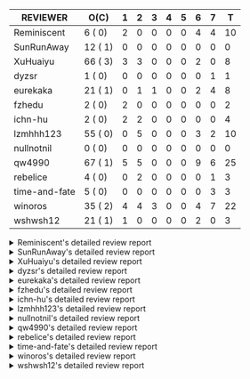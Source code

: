 |   REVIEWER    |  O(C)   | 1 | 2 | 3 | 4 | 5 | 6 | 7 | T  |
|---------------|---------|---|---|---|---|---|---|---|----|
| Reminiscent   |  6 ( 0) | 2 | 0 | 0 | 0 | 0 | 4 | 4 | 10 |
| SunRunAway    | 12 ( 1) | 0 | 0 | 0 | 0 | 0 | 0 | 0 |  0 |
| XuHuaiyu      | 66 ( 3) | 3 | 3 | 0 | 0 | 0 | 2 | 0 |  8 |
| dyzsr         |  1 ( 0) | 0 | 0 | 0 | 0 | 0 | 0 | 1 |  1 |
| eurekaka      | 21 ( 1) | 0 | 1 | 1 | 0 | 0 | 2 | 4 |  8 |
| fzhedu        |  2 ( 0) | 2 | 0 | 0 | 0 | 0 | 0 | 0 |  2 |
| ichn-hu       |  2 ( 0) | 2 | 2 | 0 | 0 | 0 | 0 | 0 |  4 |
| lzmhhh123     | 55 ( 0) | 0 | 5 | 0 | 0 | 0 | 3 | 2 | 10 |
| nullnotnil    |  0 ( 0) | 0 | 0 | 0 | 0 | 0 | 0 | 0 |  0 |
| qw4990        | 67 ( 1) | 5 | 5 | 0 | 0 | 0 | 9 | 6 | 25 |
| rebelice      |  4 ( 0) | 0 | 2 | 0 | 0 | 0 | 0 | 1 |  3 |
| time-and-fate |  5 ( 0) | 0 | 0 | 0 | 0 | 0 | 0 | 3 |  3 |
| winoros       | 35 ( 2) | 4 | 4 | 3 | 0 | 0 | 4 | 7 | 22 |
| wshwsh12      | 21 ( 1) | 1 | 0 | 0 | 0 | 0 | 2 | 0 |  3 |


<details> 
  <summary>Reminiscent's detailed review report</summary> 

## To Be Reviewed

|    REPO    |                                                                    PR                                                                     | C | LASTED  |
|------------|-------------------------------------------------------------------------------------------------------------------------------------------|---|---------|
| tidb/21896 | [planner: fix union doesn't handle collate correctly (#21854)](https://github.com/pingcap/tidb/pull/21896)                                |   | 100d19h |
| tidb/23441 | [executor: Refactor probe channel & fix bug in chunks of join](https://github.com/pingcap/tidb/pull/23441)                                |   | 12d14h  |
| tidb/23474 | [planner: fix inappropriate null flag of null constants (#23457)](https://github.com/pingcap/tidb/pull/23474)                             |   | 8d18h   |
| tidb/23493 | [expression: Implementation of Vitess hashing algorithm.](https://github.com/pingcap/tidb/pull/23493)                                     |   | 8d6h    |
| tidb/23575 | [executor: fix update panic on join having statement (#23554)](https://github.com/pingcap/tidb/pull/23575)                                |   | 5d21h   |
| tidb/23685 | [planner: fix the issue that planner hints don't work in some batch/point-get plans (#23666)](https://github.com/pingcap/tidb/pull/23685) |   | 1d16h   |


## Reviewed in Last 7 Days

|    REPO    |                                                                PR                                                                 | C | D |   R   |
|------------|-----------------------------------------------------------------------------------------------------------------------------------|---|---|-------|
| tidb/23754 | [config: remove index-usage-sync-lease from config.toml.example (#23740)](https://github.com/pingcap/tidb/pull/23754)             |   | 1 | 0h    |
| tidb/23740 | [config: remove index-usage-sync-lease from config.toml.example](https://github.com/pingcap/tidb/pull/23740)                      |   | 1 | 0h    |
| tidb/23572 | [planner, executor: IndexMerge supports reading extraHandleCol in partialTableReader](https://github.com/pingcap/tidb/pull/23572) |   | 6 | 2h    |
| tidb/23576 | [executor: fix update panic on join having statement (#23554)](https://github.com/pingcap/tidb/pull/23576)                        |   | 6 | 0h    |
| tidb/23554 | [executor: fix update panic on join having statement](https://github.com/pingcap/tidb/pull/23554)                                 |   | 6 | 16h   |
| tidb/23001 | [statistics: fix err check](https://github.com/pingcap/tidb/pull/23001)                                                           |   | 6 | 26d0h |
| tidb/23536 | [planner: remove some risky cache operations in the plan builder (#23354)](https://github.com/pingcap/tidb/pull/23536)            |   | 7 | 0h    |
| tidb/23524 | [partition: fix hash partition with not between condition get wrong result (#22914)](https://github.com/pingcap/tidb/pull/23524)  |   | 7 | 2h    |
| tidb/23525 | [partition: fix hash partition with not between condition get wrong result (#22914)](https://github.com/pingcap/tidb/pull/23525)  |   | 7 | 2h    |
| tidb/23520 | [statistics: optimize the global histogram merging algorithm](https://github.com/pingcap/tidb/pull/23520)                         |   | 7 | 3h    |


</details> 


<details> 
  <summary>SunRunAway's detailed review report</summary> 

## To Be Reviewed

|    REPO    |                                                                  PR                                                                   | C | LASTED  |
|------------|---------------------------------------------------------------------------------------------------------------------------------------|---|---------|
| tidb/19178 | [executor: Refactor probe channel](https://github.com/pingcap/tidb/pull/19178)                                                        |   | 230d16h |
| tidb/19807 | [executor: parallel evaluation for hash aggregate distinct](https://github.com/pingcap/tidb/pull/19807)                               |   | 208d11h |
| tidb/19900 | [executor: enable inline projection for sort&topN](https://github.com/pingcap/tidb/pull/19900)                                        | Y | 203d18h |
| tidb/20140 | [expressions: Support `bin-to-uuid` and `uuid-to-bin`](https://github.com/pingcap/tidb/pull/20140)                                    |   | 190d22h |
| tidb/20765 | [planner: support stable result mode](https://github.com/pingcap/tidb/pull/20765)                                                     |   | 149d17h |
| tidb/21207 | [planner: fix the inappropriate out-of-range range estimation rule](https://github.com/pingcap/tidb/pull/21207)                       |   | 128d19h |
| tidb/21834 | [planner: enhanced index range calculation plan](https://github.com/pingcap/tidb/pull/21834)                                          |   | 105d18h |
| tidb/21876 | [planner: bypass the DNF restriction if index merge hint is specified (#20799)](https://github.com/pingcap/tidb/pull/21876)           |   | 103d19h |
| tidb/21878 | [planner: do not push down lock to pointGet/bacthPointGet when selection exists](https://github.com/pingcap/tidb/pull/21878)          |   | 103d18h |
| tidb/21956 | [planner/preprocessor: disallow into-outfile clause in some place](https://github.com/pingcap/tidb/pull/21956)                        |   | 98d23h  |
| tidb/22217 | [*: rewrite origin SQL with default DB for SQL bindings (#21275)](https://github.com/pingcap/tidb/pull/22217)                         |   | 84d17h  |
| tidb/22379 | [[experiment] executor: allow aggregation to spill disk when running out of memory quota](https://github.com/pingcap/tidb/pull/22379) |   | 77d19h  |


## Reviewed in Last 7 Days

| REPO | PR | C | D | R |
|------|----|---|---|---|


</details> 


<details> 
  <summary>XuHuaiyu's detailed review report</summary> 

## To Be Reviewed

|     REPO     |                                                                              PR                                                                               | C | LASTED  |
|--------------|---------------------------------------------------------------------------------------------------------------------------------------------------------------|---|---------|
| docs-cn/5619 | [Update data-type-date-and-time.md](https://github.com/pingcap/docs-cn/pull/5619)                                                                             |   | 33d16h  |
| tidb/19900   | [executor: enable inline projection for sort&topN](https://github.com/pingcap/tidb/pull/19900)                                                                | Y | 203d18h |
| docs-cn/5671 | [tidb: Add time format description](https://github.com/pingcap/docs-cn/pull/5671)                                                                             |   | 27d11h  |
| tidb/19957   | [executor: add builtin aggregate function `json_arrayagg`](https://github.com/pingcap/tidb/pull/19957)                                                        | Y | 201d14h |
| tidb/20140   | [expressions: Support `bin-to-uuid` and `uuid-to-bin`](https://github.com/pingcap/tidb/pull/20140)                                                            |   | 190d22h |
| tidb/20311   | [expression: fix overflow error when convert bit to int64 (#20266)](https://github.com/pingcap/tidb/pull/20311)                                               |   | 182d21h |
| tidb/20790   | [collation: add pinyin collation for chinese charset support](https://github.com/pingcap/tidb/pull/20790)                                                     |   | 148d20h |
| tidb/21064   | [planner, executor: fix cast not check error](https://github.com/pingcap/tidb/pull/21064)                                                                     |   | 136d8h  |
| tidb/21149   | [executor:Add runtime stat for IndexMergeReaderExecutor (#20653)](https://github.com/pingcap/tidb/pull/21149)                                                 |   | 132d14h |
| tidb/21228   | [executor: return the result immediately when combining LIMIT row_count with DISTINCT](https://github.com/pingcap/tidb/pull/21228)                            |   | 128d13h |
| tidb/21304   | [executor: Add the HashAggExec runtime information (#20577)](https://github.com/pingcap/tidb/pull/21304)                                                      |   | 126d12h |
| tidb/21334   | [*: make rollback work on user-defined variables](https://github.com/pingcap/tidb/pull/21334)                                                                 |   | 125d14h |
| tidb/21401   | [expression: incompatibility with MySQL for ADDTIME()](https://github.com/pingcap/tidb/pull/21401)                                                            |   | 121d11h |
| tidb/21476   | [planner: check for decimal format in cast expr (#20836)](https://github.com/pingcap/tidb/pull/21476)                                                         |   | 118d15h |
| tidb/21536   | [executor: add slow-log file meta cache to avoid repeat read file meta information](https://github.com/pingcap/tidb/pull/21536)                               |   | 114d15h |
| tidb/21564   | [ddl: fix Incorrect behavior of NO_ZERO_DATE when altering table](https://github.com/pingcap/tidb/pull/21564)                                                 |   | 113d15h |
| tidb/21896   | [planner: fix union doesn't handle collate correctly (#21854)](https://github.com/pingcap/tidb/pull/21896)                                                    |   | 100d19h |
| tidb/22131   | [privilege: remove leading and trailing space when create user and role](https://github.com/pingcap/tidb/pull/22131)                                          |   | 90d19h  |
| tidb/22163   | [expression: separated arithmeticMinusIntSig](https://github.com/pingcap/tidb/pull/22163)                                                                     |   | 86d13h  |
| tidb/22186   | [executor: fix select into outfile with year type column has no data (#22175)](https://github.com/pingcap/tidb/pull/22186)                                    |   | 85d16h  |
| tidb/22307   | [ddl: fix update can see columns not public](https://github.com/pingcap/tidb/pull/22307)                                                                      |   | 82d16h  |
| tidb/22616   | [expression: from_unixtime accept 64-bit integers](https://github.com/pingcap/tidb/pull/22616)                                                                |   | 61d23h  |
| tidb/22617   | [metrics: fix wrong bucket name of coprocessor cache (#22454)](https://github.com/pingcap/tidb/pull/22617)                                                    |   | 61d23h  |
| tidb/22624   | [ planner: not pruning column used by union scan condition (#21640)](https://github.com/pingcap/tidb/pull/22624)                                              |   | 61d17h  |
| tidb/22631   | [executor: refine window processor](https://github.com/pingcap/tidb/pull/22631)                                                                               |   | 59d23h  |
| tidb/22696   | [expression: enable arithmetic Mod push down](https://github.com/pingcap/tidb/pull/22696)                                                                     |   | 56d17h  |
| tidb/22711   | [executor: Fix inline schema name](https://github.com/pingcap/tidb/pull/22711)                                                                                |   | 56d11h  |
| tidb/22722   | [planner, errno: make error code of ErrMixOfGroupFuncAndFields consistent with MySQL](https://github.com/pingcap/tidb/pull/22722)                             |   | 55d20h  |
| tidb/22814   | [expression: fix enum and set type expression in where clause (#22785)](https://github.com/pingcap/tidb/pull/22814)                                           |   | 40d19h  |
| tidb/22908   | [txn: Add txn state's view](https://github.com/pingcap/tidb/pull/22908)                                                                                       |   | 35d20h  |
| tidb/22926   | [expression: add overflow check in multiplyInt](https://github.com/pingcap/tidb/pull/22926)                                                                   |   | 35d13h  |
| tidb/23012   | [executor: fix affected rows of ddls and complete uint tests](https://github.com/pingcap/tidb/pull/23012)                                                     |   | 31d16h  |
| tidb/23152   | [expression: fix wrong error info (#22760)](https://github.com/pingcap/tidb/pull/23152)                                                                       |   | 24d14h  |
| tidb/23196   | [types: fix the bug about the wrong query result for decimal type  (#22507)](https://github.com/pingcap/tidb/pull/23196)                                      |   | 22d18h  |
| tidb/23220   | [Release 4.0](https://github.com/pingcap/tidb/pull/23220)                                                                                                     |   | 22d11h  |
| tidb/23227   | [executor: hash join out of index panic when enum column value is zero (#23162)](https://github.com/pingcap/tidb/pull/23227)                                  |   | 21d22h  |
| tidb/23233   | [planner: fix incorrect duration between compare (#22830)](https://github.com/pingcap/tidb/pull/23233)                                                        |   | 21d18h  |
| tidb/23257   | [executor: group_concat aggr panic when session.group_concat_max_len is small (#23131)](https://github.com/pingcap/tidb/pull/23257)                           |   | 20d18h  |
| tidb/23295   | [util, types: don't let SPM be affected by charset (#23161)](https://github.com/pingcap/tidb/pull/23295)                                                      |   | 19d11h  |
| tidb/23335   | [expression: fix unexpected constant fold when year compare string (#23281)](https://github.com/pingcap/tidb/pull/23335)                                      |   | 15d19h  |
| tidb/23336   | [expression: fix unexpected constant fold when year compare string (#23281)](https://github.com/pingcap/tidb/pull/23336)                                      |   | 15d19h  |
| tidb/23347   | [planner: show cast type in EXPLAIN in coptask (#23123)](https://github.com/pingcap/tidb/pull/23347)                                                          |   | 15d18h  |
| tidb/23348   | [planner: show cast type in EXPLAIN in coptask (#23123)](https://github.com/pingcap/tidb/pull/23348)                                                          |   | 15d18h  |
| tidb/23350   | [util/stringutil, util/ranger, planner: use hierarchical separators to simplify the parsing for info of EXPLAIN ](https://github.com/pingcap/tidb/pull/23350) |   | 15d17h  |
| tidb/23368   | [executor, expression: fix the incorrect result of AVG function (#23285)](https://github.com/pingcap/tidb/pull/23368)                                         |   | 14d20h  |
| tidb/23369   | [executor, expression: fix the incorrect result of AVG function (#23285)](https://github.com/pingcap/tidb/pull/23369)                                         |   | 14d20h  |
| tidb/23397   | [expression: fix refine compare constant (#23339)](https://github.com/pingcap/tidb/pull/23397)                                                                |   | 13d17h  |
| tidb/23398   | [expression: fix refine compare constant (#23339)](https://github.com/pingcap/tidb/pull/23398)                                                                |   | 13d17h  |
| tidb/23405   | [domain: remove the exit chan, use context](https://github.com/pingcap/tidb/pull/23405)                                                                       |   | 13d17h  |
| tidb/23433   | [WIP: speed up for slow query logs retrieving ](https://github.com/pingcap/tidb/pull/23433)                                                                   |   | 12d17h  |
| tidb/23441   | [executor: Refactor probe channel & fix bug in chunks of join](https://github.com/pingcap/tidb/pull/23441)                                                    |   | 12d14h  |
| tidb/23474   | [planner: fix inappropriate null flag of null constants (#23457)](https://github.com/pingcap/tidb/pull/23474)                                                 |   | 8d18h   |
| tidb/23487   | [planner: optimize count(distinct a) to count(a) if there is an unique key on a](https://github.com/pingcap/tidb/pull/23487)                                  | Y | 8d14h   |
| tidb/23493   | [expression: Implementation of Vitess hashing algorithm.](https://github.com/pingcap/tidb/pull/23493)                                                         |   | 8d6h    |
| tidb/23497   | [expression: Let TiDB use Hyperscan to support multi-pattern-match](https://github.com/pingcap/tidb/pull/23497)                                               |   | 7d22h   |
| tidb/23517   | [*: Add the metric about the SQL with TiFlash Success  (#23426)](https://github.com/pingcap/tidb/pull/23517)                                                  |   | 7d12h   |
| tidb/23562   | [execution: reuse iterator in hash join](https://github.com/pingcap/tidb/pull/23562)                                                                          |   | 6d13h   |
| tidb/23640   | [*: fix the bug about YEAR(0.9) returns NULL instead of 0 in NO_ZERO_DATE mode](https://github.com/pingcap/tidb/pull/23640)                                   |   | 2d13h   |
| tidb/23661   | [expression: Maintain separate scalar function pushdown lists for each engine instead of unified. (#23284)](https://github.com/pingcap/tidb/pull/23661)       |   | 1d20h   |
| tidb/23682   | [executor: fix a panic when batch point get is used for partition table (#23652)](https://github.com/pingcap/tidb/pull/23682)                                 |   | 1d16h   |
| tidb/23683   | [executor: fix a panic when batch point get is used for partition table (#23652)](https://github.com/pingcap/tidb/pull/23683)                                 |   | 1d16h   |
| tidb/23691   | [executor: fix index join on prefix column index (#23678)](https://github.com/pingcap/tidb/pull/23691)                                                        |   | 1d15h   |
| tidb/23705   | [executor: refineArgs() bug fix when compare int with very small decimal (#23694)](https://github.com/pingcap/tidb/pull/23705)                                |   | 1d13h   |
| tidb/23756   | [planner: fix set not null flag for outer join (#23727)](https://github.com/pingcap/tidb/pull/23756)                                                          |   | 14h     |
| tidb/23757   | [planner: fix set not null flag for outer join (#23727)](https://github.com/pingcap/tidb/pull/23757)                                                          |   | 14h     |
| tidb/23783   | [*: fix a bug that wrong index data on prefixed clustered index  (#23742)](https://github.com/pingcap/tidb/pull/23783)                                        |   | 0h      |


## Reviewed in Last 7 Days

|     REPO     |                                                          PR                                                           | C | D |  R   |
|--------------|-----------------------------------------------------------------------------------------------------------------------|---|---|------|
| tidb/23770   | [executor, planner: fix collation for hash join building](https://github.com/pingcap/tidb/pull/23770)                 |   | 1 | 0h   |
| docs-cn/5892 | [add apply-cache](https://github.com/pingcap/docs-cn/pull/5892)                                                       |   | 1 | 15h  |
| tidb/23493   | [expression: Implementation of Vitess hashing algorithm.](https://github.com/pingcap/tidb/pull/23493)                 |   | 1 | 7d7h |
| tidb/23692   | [executor: fix index join on prefix column index (#23678)](https://github.com/pingcap/tidb/pull/23692)                |   | 2 | 0h   |
| tidb/23694   | [executor: refineArgs() bug fix when compare int with very small decimal](https://github.com/pingcap/tidb/pull/23694) |   | 2 | 0h   |
| parser/1202  | [mysql: modify TypeNewDecimal length in defaultLengthAndDecimalForCast](https://github.com/pingcap/parser/pull/1202)  |   | 2 | 14h  |
| tidb/23576   | [executor: fix update panic on join having statement (#23554)](https://github.com/pingcap/tidb/pull/23576)            |   | 6 | 0h   |
| tidb/23545   | [go.mod: update parser to fix panic on connection verification #23532](https://github.com/pingcap/tidb/pull/23545)    |   | 6 | 18h  |


</details> 


<details> 
  <summary>dyzsr's detailed review report</summary> 

## To Be Reviewed

|    REPO    |                                                             PR                                                             | C | LASTED |
|------------|----------------------------------------------------------------------------------------------------------------------------|---|--------|
| tidb/23559 | [ranger: fix the range construction behavior when the column's type is `YEAR`](https://github.com/pingcap/tidb/pull/23559) |   | 6d14h  |


## Reviewed in Last 7 Days

|    REPO    |                                                     PR                                                     | C | D |   R   |
|------------|------------------------------------------------------------------------------------------------------------|---|---|-------|
| tidb/23491 | [executor,planner: fix update join update unmatched outer row](https://github.com/pingcap/tidb/pull/23491) |   | 7 | 1d20h |


</details> 


<details> 
  <summary>eurekaka's detailed review report</summary> 

## To Be Reviewed

|    REPO    |                                                                    PR                                                                     | C | LASTED  |
|------------|-------------------------------------------------------------------------------------------------------------------------------------------|---|---------|
| tidb/20877 | [statistics: collect index usage information](https://github.com/pingcap/tidb/pull/20877)                                                 |   | 146d17h |
| docs/5150  | [SPM: update DML SQL Bind and baseline capture description (#5088)](https://github.com/pingcap/docs/pull/5150)                            |   | 2d15h   |
| tidb/21444 | [planner: ignore anonymous index while tiflash replica is available](https://github.com/pingcap/tidb/pull/21444)                          |   | 119d12h |
| tidb/22416 | [core: fix subQuery at projection in only_full_group](https://github.com/pingcap/tidb/pull/22416)                                         | Y | 74d11h  |
| tidb/22559 | [planner: split test data from test cases in cbo_test.go](https://github.com/pingcap/tidb/pull/22559)                                     |   | 63d19h  |
| tidb/22853 | [planner: fix LogicalPlans that contain Window Function are ambiguous ](https://github.com/pingcap/tidb/pull/22853)                       |   | 39d12h  |
| tidb/23137 | [planner: fix index merge row count estimation logic](https://github.com/pingcap/tidb/pull/23137)                                         |   | 26d17h  |
| tidb/23208 | [statistics, util/ranger: improve selectivity calculation for DNF filters (#18741)](https://github.com/pingcap/tidb/pull/23208)           |   | 22d16h  |
| tidb/23283 | [util: optimize the performance of restore with db (#22910)](https://github.com/pingcap/tidb/pull/23283)                                  |   | 19d17h  |
| tidb/23295 | [util, types: don't let SPM be affected by charset (#23161)](https://github.com/pingcap/tidb/pull/23295)                                  |   | 19d11h  |
| tidb/23316 | [planner: Fix rebuild range for prepared plan](https://github.com/pingcap/tidb/pull/23316)                                                |   | 16d17h  |
| tidb/23365 | [planner: fix a bug that point get plan returns wrong column name](https://github.com/pingcap/tidb/pull/23365)                            |   | 14d22h  |
| tidb/23373 | [executor: fix get var expr when session var is hex literal (#23241)](https://github.com/pingcap/tidb/pull/23373)                         |   | 14d19h  |
| tidb/23543 | [statistics: fix auto analyze log information incomplete (#23522)](https://github.com/pingcap/tidb/pull/23543)                            |   | 6d18h   |
| tidb/23575 | [executor: fix update panic on join having statement (#23554)](https://github.com/pingcap/tidb/pull/23575)                                |   | 5d21h   |
| tidb/23685 | [planner: fix the issue that planner hints don't work in some batch/point-get plans (#23666)](https://github.com/pingcap/tidb/pull/23685) |   | 1d16h   |
| tidb/23689 | [planner: fix the panic when we calculate the partition range (#23651)](https://github.com/pingcap/tidb/pull/23689)                       |   | 1d16h   |
| tidb/23705 | [executor: refineArgs() bug fix when compare int with very small decimal (#23694)](https://github.com/pingcap/tidb/pull/23705)            |   | 1d13h   |
| tidb/23749 | [planner/core: fix a bug during add cast for decimal join key  (#23723)](https://github.com/pingcap/tidb/pull/23749)                      |   | 16h     |
| tidb/23756 | [planner: fix set not null flag for outer join (#23727)](https://github.com/pingcap/tidb/pull/23756)                                      |   | 14h     |
| tidb/23757 | [planner: fix set not null flag for outer join (#23727)](https://github.com/pingcap/tidb/pull/23757)                                      |   | 14h     |


## Reviewed in Last 7 Days

|     REPO     |                                                                PR                                                                 | C | D |   R   |
|--------------|-----------------------------------------------------------------------------------------------------------------------------------|---|---|-------|
| docs-cn/5835 | [Update 5.0 GA release notes and experimental features](https://github.com/pingcap/docs-cn/pull/5835)                             |   | 2 | 5d3h  |
| tidb/23628   | [planner, util/ranger:  apply PushDownNot to condition before pruning partition](https://github.com/pingcap/tidb/pull/23628)      |   | 3 | 2h    |
| tidb/23417   | [plan: reset not null flag](https://github.com/pingcap/tidb/pull/23417)                                                           |   | 6 | 7d17h |
| tidb/23572   | [planner, executor: IndexMerge supports reading extraHandleCol in partialTableReader](https://github.com/pingcap/tidb/pull/23572) |   | 6 | 0h    |
| tidb/23487   | [planner: optimize count(distinct a) to count(a) if there is an unique key on a](https://github.com/pingcap/tidb/pull/23487)      | Y | 7 | 1d19h |
| tidb/23480   | [planner/core: inject project for tiflash agg](https://github.com/pingcap/tidb/pull/23480)                                        |   | 7 | 1d22h |
| docs-cn/5811 | [Revert "prepared plan cache: Enable by default"](https://github.com/pingcap/docs-cn/pull/5811)                                   |   | 7 | 1d3h  |
| tidb/23522   | [statistics: fix auto analyze log information incomplete](https://github.com/pingcap/tidb/pull/23522)                             |   | 7 | 2h    |


</details> 


<details> 
  <summary>fzhedu's detailed review report</summary> 

## To Be Reviewed

|    REPO    |                                                          PR                                                          | C | LASTED |
|------------|----------------------------------------------------------------------------------------------------------------------|---|--------|
| tidb/22853 | [planner: fix LogicalPlans that contain Window Function are ambiguous ](https://github.com/pingcap/tidb/pull/22853)  |   | 39d12h |
| tidb/23749 | [planner/core: fix a bug during add cast for decimal join key  (#23723)](https://github.com/pingcap/tidb/pull/23749) |   | 16h    |


## Reviewed in Last 7 Days

|    REPO    |                                                      PR                                                       | C | D |   R    |
|------------|---------------------------------------------------------------------------------------------------------------|---|---|--------|
| tidb/23723 | [planner/core: fix a bug during add cast for decimal join key ](https://github.com/pingcap/tidb/pull/23723)   |   | 1 | 2h     |
| tidb/22955 | [planner, executor: reset NotNullFlag when merge schema for join](https://github.com/pingcap/tidb/pull/22955) |   | 1 | 33d17h |


</details> 


<details> 
  <summary>ichn-hu's detailed review report</summary> 

## To Be Reviewed

|    REPO    |                                                     PR                                                     | C | LASTED |
|------------|------------------------------------------------------------------------------------------------------------|---|--------|
| tidb/23441 | [executor: Refactor probe channel & fix bug in chunks of join](https://github.com/pingcap/tidb/pull/23441) |   | 12d14h |
| tidb/23691 | [executor: fix index join on prefix column index (#23678)](https://github.com/pingcap/tidb/pull/23691)     |   | 1d15h  |


## Reviewed in Last 7 Days

|    REPO    |                                                    PR                                                     | C | D |  R  |
|------------|-----------------------------------------------------------------------------------------------------------|---|---|-----|
| tidb/23702 | [expression: fix approx_percent panic on bit column (#23687)](https://github.com/pingcap/tidb/pull/23702) |   | 1 | 21h |
| tidb/23703 | [expression: fix approx_percent panic on bit column (#23687)](https://github.com/pingcap/tidb/pull/23703) |   | 1 | 21h |
| tidb/23687 | [expression: fix approx_percent panic on bit column](https://github.com/pingcap/tidb/pull/23687)          |   | 2 | 0h  |
| tidb/23678 | [executor: fix index join on prefix column index](https://github.com/pingcap/tidb/pull/23678)             |   | 2 | 0h  |


</details> 


<details> 
  <summary>lzmhhh123's detailed review report</summary> 

## To Be Reviewed

|    REPO    |                                                                             PR                                                                              | C | LASTED  |
|------------|-------------------------------------------------------------------------------------------------------------------------------------------------------------|---|---------|
| tidb/20444 | [expression: add json_merge_patch](https://github.com/pingcap/tidb/pull/20444)                                                                              |   | 168d21h |
| tidb/20465 | [expression: add uuidShortFunction](https://github.com/pingcap/tidb/pull/20465)                                                                             |   | 167d19h |
| tidb/20642 | [executor: modify admin executors to support partitioned table with global index](https://github.com/pingcap/tidb/pull/20642)                               |   | 156d15h |
| tidb/20903 | [planner: fix confused and unnecessary double-projection in plans.](https://github.com/pingcap/tidb/pull/20903)                                             |   | 145d17h |
| tidb/21018 | [planner: don't push down null sensitive join conditions (#19620)](https://github.com/pingcap/tidb/pull/21018)                                              |   | 139d17h |
| tidb/21195 | [brie: integrate lightning to suport IMPORT statement](https://github.com/pingcap/tidb/pull/21195)                                                          |   | 128d22h |
| tidb/21334 | [*: make rollback work on user-defined variables](https://github.com/pingcap/tidb/pull/21334)                                                               |   | 125d14h |
| tidb/21347 | [session: make rollback work on global variables](https://github.com/pingcap/tidb/pull/21347)                                                               |   | 124d19h |
| tidb/21444 | [planner: ignore anonymous index while tiflash replica is available](https://github.com/pingcap/tidb/pull/21444)                                            |   | 119d12h |
| tidb/21487 | [*: ensure TABLE statement works](https://github.com/pingcap/tidb/pull/21487)                                                                               |   | 118d4h  |
| tidb/21641 | [executor: Fix pessimistic lock doesn't work on the partition table for subquery/joins](https://github.com/pingcap/tidb/pull/21641)                         |   | 111d18h |
| tidb/21651 | [planner: allow filter condition pushing down to IndexScan for prefix index](https://github.com/pingcap/tidb/pull/21651)                                    |   | 111d13h |
| tidb/22126 | [*: add `sys` schema, `sys.SCHEMA_UNUSED_INDEXES` view and `sys.SCHEMA_INDEX_USAGE` view](https://github.com/pingcap/tidb/pull/22126)                       |   | 90d20h  |
| tidb/22361 | [table: fix insert into _tidb_rowid panic and rebase it if needed (#22062)](https://github.com/pingcap/tidb/pull/22361)                                     |   | 78d20h  |
| tidb/22372 | [executor: fix SelectForUpdate in decorrelated subquery under pessimistic mode](https://github.com/pingcap/tidb/pull/22372)                                 |   | 78d9h   |
| tidb/22478 | [planner, executor: fix query partition table with global unique index get wrong result](https://github.com/pingcap/tidb/pull/22478)                        |   | 69d13h  |
| tidb/22631 | [executor: refine window processor](https://github.com/pingcap/tidb/pull/22631)                                                                             |   | 59d23h  |
| tidb/22686 | [expression: support enum pushdown](https://github.com/pingcap/tidb/pull/22686)                                                                             |   | 56d22h  |
| tidb/22699 | [brie: add error info column and history backup/restore info in sql](https://github.com/pingcap/tidb/pull/22699)                                            |   | 56d16h  |
| tidb/22926 | [expression: add overflow check in multiplyInt](https://github.com/pingcap/tidb/pull/22926)                                                                 |   | 35d13h  |
| tidb/23001 | [statistics: fix err check](https://github.com/pingcap/tidb/pull/23001)                                                                                     |   | 32d0h   |
| tidb/23022 | [executor: create PipelinedWindowExec based on current implementation and modify the windowProcessor interface](https://github.com/pingcap/tidb/pull/23022) |   | 30d18h  |
| tidb/23149 | [core: support left join and right join for join reorder](https://github.com/pingcap/tidb/pull/23149)                                                       |   | 25d12h  |
| tidb/23257 | [executor: group_concat aggr panic when session.group_concat_max_len is small (#23131)](https://github.com/pingcap/tidb/pull/23257)                         |   | 20d18h  |
| tidb/23283 | [util: optimize the performance of restore with db (#22910)](https://github.com/pingcap/tidb/pull/23283)                                                    |   | 19d17h  |
| tidb/23296 | [sig/execution: fix the bug that Wrong result of comparison operation(type date / type string)](https://github.com/pingcap/tidb/pull/23296)                 |   | 19d7h   |
| tidb/23307 | [util/chunk: replace outdated link with correct one](https://github.com/pingcap/tidb/pull/23307)                                                            |   | 16d20h  |
| tidb/23347 | [planner: show cast type in EXPLAIN in coptask (#23123)](https://github.com/pingcap/tidb/pull/23347)                                                        |   | 15d18h  |
| tidb/23348 | [planner: show cast type in EXPLAIN in coptask (#23123)](https://github.com/pingcap/tidb/pull/23348)                                                        |   | 15d18h  |
| tidb/23368 | [executor, expression: fix the incorrect result of AVG function (#23285)](https://github.com/pingcap/tidb/pull/23368)                                       |   | 14d20h  |
| tidb/23369 | [executor, expression: fix the incorrect result of AVG function (#23285)](https://github.com/pingcap/tidb/pull/23369)                                       |   | 14d20h  |
| tidb/23373 | [executor: fix get var expr when session var is hex literal (#23241)](https://github.com/pingcap/tidb/pull/23373)                                           |   | 14d19h  |
| tidb/23422 | [sig/execution: fix the bug that The result of 'varbinary + 1' is incorrect](https://github.com/pingcap/tidb/pull/23422)                                    |   | 13d6h   |
| tidb/23441 | [executor: Refactor probe channel & fix bug in chunks of join](https://github.com/pingcap/tidb/pull/23441)                                                  |   | 12d14h  |
| tidb/23461 | [execdetails: refine cop task execution stats display in plan](https://github.com/pingcap/tidb/pull/23461)                                                  |   | 9d12h   |
| tidb/23493 | [expression: Implementation of Vitess hashing algorithm.](https://github.com/pingcap/tidb/pull/23493)                                                       |   | 8d6h    |
| tidb/23559 | [ranger: fix the range construction behavior when the column's type is `YEAR`](https://github.com/pingcap/tidb/pull/23559)                                  |   | 6d14h   |
| tidb/23655 | [planner, type: remove the prefix 0 in the bit array when we get the BinaryLiteral (#23523)](https://github.com/pingcap/tidb/pull/23655)                    |   | 1d22h   |
| tidb/23656 | [planner, type: remove the prefix 0 in the bit array when we get the BinaryLiteral (#23523)](https://github.com/pingcap/tidb/pull/23656)                    |   | 1d22h   |
| tidb/23660 | [expression: Maintain separate scalar function pushdown lists for each engine instead of unified. (#23284)](https://github.com/pingcap/tidb/pull/23660)     |   | 1d20h   |
| tidb/23661 | [expression: Maintain separate scalar function pushdown lists for each engine instead of unified. (#23284)](https://github.com/pingcap/tidb/pull/23661)     |   | 1d20h   |
| tidb/23680 | [*: add test for modifying default length of cast as decimal](https://github.com/pingcap/tidb/pull/23680)                                                   |   | 1d17h   |
| tidb/23700 | [tikv: distinguish server timeout for TiKV and TiFlash](https://github.com/pingcap/tidb/pull/23700)                                                         |   | 1d14h   |
| tidb/23703 | [expression: fix approx_percent panic on bit column (#23687)](https://github.com/pingcap/tidb/pull/23703)                                                   |   | 1d14h   |
| tidb/23705 | [executor: refineArgs() bug fix when compare int with very small decimal (#23694)](https://github.com/pingcap/tidb/pull/23705)                              |   | 1d13h   |
| tidb/23714 | [*:Support record statment_history table evicted info](https://github.com/pingcap/tidb/pull/23714)                                                          |   | 1d1h    |
| tidb/23738 | [executor: remove duplicate entry in show privileges](https://github.com/pingcap/tidb/pull/23738)                                                           |   | 17h     |
| tidb/23741 | [tests: make TestIndexLookupMergeJoinHang and TestIssue18068 stable](https://github.com/pingcap/tidb/pull/23741)                                            |   | 17h     |
| tidb/23747 | [planner, sessionvar: avoid sending same task id to TiFlash](https://github.com/pingcap/tidb/pull/23747)                                                    |   | 16h     |
| tidb/23749 | [planner/core: fix a bug during add cast for decimal join key  (#23723)](https://github.com/pingcap/tidb/pull/23749)                                        |   | 16h     |
| tidb/23756 | [planner: fix set not null flag for outer join (#23727)](https://github.com/pingcap/tidb/pull/23756)                                                        |   | 14h     |
| tidb/23757 | [planner: fix set not null flag for outer join (#23727)](https://github.com/pingcap/tidb/pull/23757)                                                        |   | 14h     |
| tidb/23760 | [collation: fix tidb panic when compare string with collation](https://github.com/pingcap/tidb/pull/23760)                                                  |   | 13h     |
| tidb/23770 | [executor, planner: fix collation for hash join building](https://github.com/pingcap/tidb/pull/23770)                                                       |   | 12h     |
| tidb/23779 | [executor:  fix batchget overflow lock panic (#23774)](https://github.com/pingcap/tidb/pull/23779)                                                          |   | 6h      |


## Reviewed in Last 7 Days

|    REPO    |                                                                       PR                                                                       | C | D |   R    |
|------------|------------------------------------------------------------------------------------------------------------------------------------------------|---|---|--------|
| tidb/23706 | [executor: refineArgs() bug fix when compare int with very small decimal (#23694)](https://github.com/pingcap/tidb/pull/23706)                 |   | 2 | 0h     |
| tidb/23694 | [executor: refineArgs() bug fix when compare int with very small decimal](https://github.com/pingcap/tidb/pull/23694)                          |   | 2 | 1h     |
| tidb/23697 | [planner: set schema column be the same with new expr one (#23679)](https://github.com/pingcap/tidb/pull/23697)                                |   | 2 | 0h     |
| tidb/23679 | [planner: set schema column be the same with new expr one](https://github.com/pingcap/tidb/pull/23679)                                         |   | 2 | 0h     |
| tidb/23284 | [expression: Maintain separate scalar function pushdown lists for each engine instead of unified.](https://github.com/pingcap/tidb/pull/23284) |   | 2 | 17d20h |
| tidb/23597 | [planner: fix correlated columns in filter or access in MPP apply (#23509)](https://github.com/pingcap/tidb/pull/23597)                        |   | 6 | 0h     |
| tidb/23592 | [MPP: fix 2-phase agg chose wrong partition column during planning (#23557)](https://github.com/pingcap/tidb/pull/23592)                       |   | 6 | 2h     |
| tikv/9870  | [copr: cast invalid utf8 string to real bug (#9860)](https://github.com/tikv/tikv/pull/9870)                                                   | Y | 6 | 2d18h  |
| tidb/23489 | [telemetry: add copr-cache, tiflash, cluster index, async commit (#23454)](https://github.com/pingcap/tidb/pull/23489)                         |   | 7 | 1d20h  |
| tidb/23518 | [telemetry: Fix window algorithm](https://github.com/pingcap/tidb/pull/23518)                                                                  |   | 7 | 8h     |


</details> 


<details> 
  <summary>nullnotnil's detailed review report</summary> 

## To Be Reviewed

| REPO | PR | C | LASTED |
|------|----|---|--------|


## Reviewed in Last 7 Days

| REPO | PR | C | D | R |
|------|----|---|---|---|


</details> 


<details> 
  <summary>qw4990's detailed review report</summary> 

## To Be Reviewed

|     REPO     |                                                                             PR                                                                              | C | LASTED  |
|--------------|-------------------------------------------------------------------------------------------------------------------------------------------------------------|---|---------|
| docs-cn/5561 | [Add sql optimization-related docs to toc](https://github.com/pingcap/docs-cn/pull/5561)                                                                    |   | 37d15h  |
| tidb/19029   | [types: fix unexpected NOT_NULL flags](https://github.com/pingcap/tidb/pull/19029)                                                                          |   | 237d22h |
| docs-cn/5785 | [update SPM documentation for DML SQL Bind and baseline capture (#5740)](https://github.com/pingcap/docs-cn/pull/5785)                                      |   | 9d18h   |
| tidb/20708   | [*: separate auto_increment ID allocator from _tidb_rowid allocator](https://github.com/pingcap/tidb/pull/20708)                                            |   | 153d20h |
| tidb/20969   | [executor: Improve the performance of appending not fixed columns](https://github.com/pingcap/tidb/pull/20969)                                              |   | 141d9h  |
| tidb/21018   | [planner: don't push down null sensitive join conditions (#19620)](https://github.com/pingcap/tidb/pull/21018)                                              |   | 139d17h |
| tidb/21149   | [executor:Add runtime stat for IndexMergeReaderExecutor (#20653)](https://github.com/pingcap/tidb/pull/21149)                                               |   | 132d14h |
| tidb/21304   | [executor: Add the HashAggExec runtime information (#20577)](https://github.com/pingcap/tidb/pull/21304)                                                    |   | 126d12h |
| tidb/21318   | [planner, expression: use the range of column types to simplify expressions](https://github.com/pingcap/tidb/pull/21318)                                    |   | 125d19h |
| tidb/21401   | [expression: incompatibility with MySQL for ADDTIME()](https://github.com/pingcap/tidb/pull/21401)                                                          |   | 121d11h |
| tidb/21476   | [planner: check for decimal format in cast expr (#20836)](https://github.com/pingcap/tidb/pull/21476)                                                       |   | 118d15h |
| tidb/21508   | [execution: fix dayofweek('0000-00-00') behavior](https://github.com/pingcap/tidb/pull/21508)                                                               |   | 117d10h |
| tidb/21876   | [planner: bypass the DNF restriction if index merge hint is specified (#20799)](https://github.com/pingcap/tidb/pull/21876)                                 |   | 103d19h |
| tidb/21887   | [types: support %X %V %W formats for STR_TO_DATE()](https://github.com/pingcap/tidb/pull/21887)                                                             |   | 102d11h |
| tidb/21954   | [planner/cascades: add rule `PushSelDownApply`](https://github.com/pingcap/tidb/pull/21954)                                                                 |   | 98d23h  |
| tidb/22146   | [executor: forbid SFU on view](https://github.com/pingcap/tidb/pull/22146)                                                                                  |   | 86d21h  |
| tidb/22217   | [*: rewrite origin SQL with default DB for SQL bindings (#21275)](https://github.com/pingcap/tidb/pull/22217)                                               |   | 84d17h  |
| tidb/22234   | [executor, planner: ON DUPLICATE UPDATE can refer to un-project col (#14412)](https://github.com/pingcap/tidb/pull/22234)                                   |   | 84d15h  |
| tidb/22261   | [time: fix parse datetime won't truncate the reluctant string (#22232)](https://github.com/pingcap/tidb/pull/22261)                                         |   | 83d19h  |
| tidb/22307   | [ddl: fix update can see columns not public](https://github.com/pingcap/tidb/pull/22307)                                                                    |   | 82d16h  |
| tidb/22374   | [expression: separated arithmeticIntDivideSig](https://github.com/pingcap/tidb/pull/22374)                                                                  |   | 78d0h   |
| tidb/22415   | [ddl: refactor placement package](https://github.com/pingcap/tidb/pull/22415)                                                                               |   | 74d17h  |
| tidb/22541   | [expression: Support builtin function SOUNDEX](https://github.com/pingcap/tidb/pull/22541)                                                                  |   | 64d9h   |
| tidb/22559   | [planner: split test data from test cases in cbo_test.go](https://github.com/pingcap/tidb/pull/22559)                                                       |   | 63d19h  |
| tidb/22565   | [statistics: fix panic occurs when stats cache inconsistency (#22465)](https://github.com/pingcap/tidb/pull/22565)                                          | Y | 63d17h  |
| tidb/22814   | [expression: fix enum and set type expression in where clause (#22785)](https://github.com/pingcap/tidb/pull/22814)                                         |   | 40d19h  |
| tidb/22862   | [brie: fix the problem that ddl restored by BR via SQL is not replicated to downstream](https://github.com/pingcap/tidb/pull/22862)                         |   | 37d22h  |
| tidb/22915   | [planner: build correct MaxOneRow info from multi-column conditions](https://github.com/pingcap/tidb/pull/22915)                                            |   | 35d18h  |
| tidb/22923   | [expression: correct constant propagation for collation (#22666)](https://github.com/pingcap/tidb/pull/22923)                                               |   | 35d15h  |
| tidb/22924   | [planner: fix wrong index merge selection (#22825)](https://github.com/pingcap/tidb/pull/22924)                                                             |   | 35d14h  |
| tidb/22926   | [expression: add overflow check in multiplyInt](https://github.com/pingcap/tidb/pull/22926)                                                                 |   | 35d13h  |
| tidb/22984   | [executor: fix logging format of prepared statements (#16062)](https://github.com/pingcap/tidb/pull/22984)                                                  |   | 32d10h  |
| tidb/23022   | [executor: create PipelinedWindowExec based on current implementation and modify the windowProcessor interface](https://github.com/pingcap/tidb/pull/23022) |   | 30d18h  |
| tidb/23137   | [planner: fix index merge row count estimation logic](https://github.com/pingcap/tidb/pull/23137)                                                           |   | 26d17h  |
| tidb/23152   | [expression: fix wrong error info (#22760)](https://github.com/pingcap/tidb/pull/23152)                                                                     |   | 24d14h  |
| tidb/23196   | [types: fix the bug about the wrong query result for decimal type  (#22507)](https://github.com/pingcap/tidb/pull/23196)                                    |   | 22d18h  |
| tidb/23208   | [statistics, util/ranger: improve selectivity calculation for DNF filters (#18741)](https://github.com/pingcap/tidb/pull/23208)                             |   | 22d16h  |
| tidb/23295   | [util, types: don't let SPM be affected by charset (#23161)](https://github.com/pingcap/tidb/pull/23295)                                                    |   | 19d11h  |
| tidb/23316   | [planner: Fix rebuild range for prepared plan](https://github.com/pingcap/tidb/pull/23316)                                                                  |   | 16d17h  |
| tidb/23373   | [executor: fix get var expr when session var is hex literal (#23241)](https://github.com/pingcap/tidb/pull/23373)                                           |   | 14d19h  |
| tidb/23397   | [expression: fix refine compare constant (#23339)](https://github.com/pingcap/tidb/pull/23397)                                                              |   | 13d17h  |
| tidb/23398   | [expression: fix refine compare constant (#23339)](https://github.com/pingcap/tidb/pull/23398)                                                              |   | 13d17h  |
| tidb/23448   | [wip :execution: parallel build hash table](https://github.com/pingcap/tidb/pull/23448)                                                                     |   | 10d12h  |
| tidb/23493   | [expression: Implementation of Vitess hashing algorithm.](https://github.com/pingcap/tidb/pull/23493)                                                       |   | 8d6h    |
| tidb/23543   | [statistics: fix auto analyze log information incomplete (#23522)](https://github.com/pingcap/tidb/pull/23543)                                              |   | 6d18h   |
| tidb/23590   | [planner, table: optimize the list partition pruner for range query](https://github.com/pingcap/tidb/pull/23590)                                            |   | 5d16h   |
| tidb/23598   | [types: fix collation for binary literal (#23591)](https://github.com/pingcap/tidb/pull/23598)                                                              |   | 5d13h   |
| tidb/23655   | [planner, type: remove the prefix 0 in the bit array when we get the BinaryLiteral (#23523)](https://github.com/pingcap/tidb/pull/23655)                    |   | 1d22h   |
| tidb/23656   | [planner, type: remove the prefix 0 in the bit array when we get the BinaryLiteral (#23523)](https://github.com/pingcap/tidb/pull/23656)                    |   | 1d22h   |
| tidb/23658   | [*: collect transaction write duration/throughput metrics for SLI/SLO (#23462)](https://github.com/pingcap/tidb/pull/23658)                                 |   | 1d22h   |
| tidb/23660   | [expression: Maintain separate scalar function pushdown lists for each engine instead of unified. (#23284)](https://github.com/pingcap/tidb/pull/23660)     |   | 1d20h   |
| tidb/23661   | [expression: Maintain separate scalar function pushdown lists for each engine instead of unified. (#23284)](https://github.com/pingcap/tidb/pull/23661)     |   | 1d20h   |
| tidb/23674   | [*: add column `End_time` in show analyze status and add related log](https://github.com/pingcap/tidb/pull/23674)                                           |   | 1d17h   |
| tidb/23682   | [executor: fix a panic when batch point get is used for partition table (#23652)](https://github.com/pingcap/tidb/pull/23682)                               |   | 1d16h   |
| tidb/23683   | [executor: fix a panic when batch point get is used for partition table (#23652)](https://github.com/pingcap/tidb/pull/23683)                               |   | 1d16h   |
| tidb/23689   | [planner: fix the panic when we calculate the partition range (#23651)](https://github.com/pingcap/tidb/pull/23689)                                         |   | 1d16h   |
| tidb/23702   | [expression: fix approx_percent panic on bit column (#23687)](https://github.com/pingcap/tidb/pull/23702)                                                   |   | 1d14h   |
| tidb/23703   | [expression: fix approx_percent panic on bit column (#23687)](https://github.com/pingcap/tidb/pull/23703)                                                   |   | 1d14h   |
| tidb/23718   | [*: add TableSample ID for PhysicalIDToTypeString()](https://github.com/pingcap/tidb/pull/23718)                                                            |   | 23h     |
| tidb/23728   | [planner: skip storage engine check for CRAETE VIEW statement](https://github.com/pingcap/tidb/pull/23728)                                                  |   | 19h     |
| tidb/23730   | [distsql/*: typo fix for `dispatches`](https://github.com/pingcap/tidb/pull/23730)                                                                          |   | 18h     |
| tidb/23746   | [executor: add a test case for batch point queries on table partitions](https://github.com/pingcap/tidb/pull/23746)                                         |   | 16h     |
| tidb/23749   | [planner/core: fix a bug during add cast for decimal join key  (#23723)](https://github.com/pingcap/tidb/pull/23749)                                        |   | 16h     |
| tidb/23766   | [config: add a test for `config.toml.example`](https://github.com/pingcap/tidb/pull/23766)                                                                  |   | 13h     |
| tidb/23770   | [executor, planner: fix collation for hash join building](https://github.com/pingcap/tidb/pull/23770)                                                       |   | 12h     |
| tidb/23780   | [executor: fix 'index out of range' issue in index lookup join (#23755)](https://github.com/pingcap/tidb/pull/23780)                                        |   | 5h      |
| tidb/23783   | [*: fix a bug that wrong index data on prefixed clustered index  (#23742)](https://github.com/pingcap/tidb/pull/23783)                                      |   | 0h      |


## Reviewed in Last 7 Days

|     REPO     |                                                               PR                                                                | C | D |   R    |
|--------------|---------------------------------------------------------------------------------------------------------------------------------|---|---|--------|
| tidb/23755   | [executor: fix 'index out of range' issue in index lookup join](https://github.com/pingcap/tidb/pull/23755)                     |   | 1 | 3h     |
| tidb/23769   | [planner: fix wrong IndexScan plan reused in plan cache (#23758)](https://github.com/pingcap/tidb/pull/23769)                   |   | 1 | 0h     |
| tidb/23754   | [config: remove index-usage-sync-lease from config.toml.example (#23740)](https://github.com/pingcap/tidb/pull/23754)           |   | 1 | 0h     |
| tidb/23740   | [config: remove index-usage-sync-lease from config.toml.example](https://github.com/pingcap/tidb/pull/23740)                    |   | 1 | 0h     |
| tidb/23723   | [planner/core: fix a bug during add cast for decimal join key ](https://github.com/pingcap/tidb/pull/23723)                     |   | 1 | 0h     |
| tidb/23699   | [util: fix range building for binary literal](https://github.com/pingcap/tidb/pull/23699)                                       |   | 2 | 0h     |
| tidb/23690   | [planner: fix the panic when we calculate the partition range (#23651)](https://github.com/pingcap/tidb/pull/23690)             |   | 2 | 1h     |
| tidb/23652   | [executor: fix a panic when batch point get is used for partition table](https://github.com/pingcap/tidb/pull/23652)            |   | 2 | 6h     |
| tidb/23651   | [planner: fix the panic when we calculate the partition range](https://github.com/pingcap/tidb/pull/23651)                      |   | 2 | 0h     |
| tidb/23523   | [planner, type: remove the prefix 0 in the bit array when we get the BinaryLiteral](https://github.com/pingcap/tidb/pull/23523) |   | 2 | 4d23h  |
| tidb/23597   | [planner: fix correlated columns in filter or access in MPP apply (#23509)](https://github.com/pingcap/tidb/pull/23597)         |   | 6 | 0h     |
| docs/5090    | [update tidb v4.0.12 release notes](https://github.com/pingcap/docs/pull/5090)                                                  |   | 6 | 2d21h  |
| docs-cn/5806 | [releases: add tidb release notes 4.0.12](https://github.com/pingcap/docs-cn/pull/5806)                                         |   | 6 | 2d20h  |
| tidb/23557   | [MPP: fix 2-phase agg chose wrong partition column during planning](https://github.com/pingcap/tidb/pull/23557)                 |   | 6 | 20h    |
| tidb/23574   | [planner/core: inject project for tiflash agg (#23480)](https://github.com/pingcap/tidb/pull/23574)                             |   | 6 | 3h     |
| tidb/23565   | [planner/core: convert decimal type for mpp join before shuffling. (#23191)](https://github.com/pingcap/tidb/pull/23565)        |   | 6 | 15h    |
| tipb/198     | [Adding vitess_hash function code to tipb](https://github.com/pingcap/tipb/pull/198)                                            |   | 6 | 135d5h |
| tidb/23509   | [planner: fix correlated columns in filter or access in MPP apply](https://github.com/pingcap/tidb/pull/23509)                  |   | 6 | 1d22h  |
| tidb/23480   | [planner/core: inject project for tiflash agg](https://github.com/pingcap/tidb/pull/23480)                                      |   | 6 | 2d18h  |
| tidb/23492   | [planner, sessionctx: turn on the mpp by default (#23401)](https://github.com/pingcap/tidb/pull/23492)                          |   | 7 | 2d1h   |
| tidb/23191   | [planner/core: convert decimal type for mpp join before shuffling.](https://github.com/pingcap/tidb/pull/23191)                 |   | 7 | 16d1h  |
| tidb/23544   | [statistics: fix auto analyze log information incomplete (#23522)](https://github.com/pingcap/tidb/pull/23544)                  |   | 7 | 0h     |
| docs/5092    | [SQL variables: add a new variable `tidb_enable_parallel_apply`](https://github.com/pingcap/docs/pull/5092)                     |   | 7 | 1d1h   |
| tidb/23437   | [statistics: check duplicate columns and types for extended stats](https://github.com/pingcap/tidb/pull/23437)                  |   | 7 | 5d21h  |
| tidb/23522   | [statistics: fix auto analyze log information incomplete](https://github.com/pingcap/tidb/pull/23522)                           |   | 7 | 3h     |


</details> 


<details> 
  <summary>rebelice's detailed review report</summary> 

## To Be Reviewed

|    REPO    |                                                                    PR                                                                     | C | LASTED |
|------------|-------------------------------------------------------------------------------------------------------------------------------------------|---|--------|
| tidb/22853 | [planner: fix LogicalPlans that contain Window Function are ambiguous ](https://github.com/pingcap/tidb/pull/22853)                       |   | 39d12h |
| tidb/23537 | [planner: remove some risky cache operations in the plan builder (#23354)](https://github.com/pingcap/tidb/pull/23537)                    |   | 6d19h  |
| tidb/23674 | [*: add column `End_time` in show analyze status and add related log](https://github.com/pingcap/tidb/pull/23674)                         |   | 1d17h  |
| tidb/23685 | [planner: fix the issue that planner hints don't work in some batch/point-get plans (#23666)](https://github.com/pingcap/tidb/pull/23685) |   | 1d16h  |


## Reviewed in Last 7 Days

|    REPO    |                                                                PR                                                                | C | D | R  |
|------------|----------------------------------------------------------------------------------------------------------------------------------|---|---|----|
| tidb/23674 | [*: add column `End_time` in show analyze status and add related log](https://github.com/pingcap/tidb/pull/23674)                |   | 2 | 0h |
| tidb/23666 | [planner: fix the issue that planner hints don't work in some batch/point-get plans](https://github.com/pingcap/tidb/pull/23666) |   | 2 | 0h |
| tidb/23520 | [statistics: optimize the global histogram merging algorithm](https://github.com/pingcap/tidb/pull/23520)                        |   | 7 | 2h |


</details> 


<details> 
  <summary>time-and-fate's detailed review report</summary> 

## To Be Reviewed

|    REPO    |                                                         PR                                                          | C | LASTED  |
|------------|---------------------------------------------------------------------------------------------------------------------|---|---------|
| tidb/20877 | [statistics: collect index usage information](https://github.com/pingcap/tidb/pull/20877)                           |   | 146d17h |
| tidb/22853 | [planner: fix LogicalPlans that contain Window Function are ambiguous ](https://github.com/pingcap/tidb/pull/22853) |   | 39d12h  |
| tidb/22915 | [planner: build correct MaxOneRow info from multi-column conditions](https://github.com/pingcap/tidb/pull/22915)    |   | 35d18h  |
| tidb/23728 | [planner: skip storage engine check for CRAETE VIEW statement](https://github.com/pingcap/tidb/pull/23728)          |   | 19h     |
| tidb/23746 | [executor: add a test case for batch point queries on table partitions](https://github.com/pingcap/tidb/pull/23746) |   | 16h     |


## Reviewed in Last 7 Days

|    REPO    |                                                             PR                                                             | C | D |   R   |
|------------|----------------------------------------------------------------------------------------------------------------------------|---|---|-------|
| tidb/23551 | [ranger: handle decimal overflow properly when building index ranges (#23535)](https://github.com/pingcap/tidb/pull/23551) |   | 7 | 0h    |
| tidb/23413 | [statistics: remove the dependency of stats GC on LastUpdateVersion](https://github.com/pingcap/tidb/pull/23413)           |   | 7 | 6d20h |
| tidb/23535 | [ranger: handle decimal overflow properly when building index ranges](https://github.com/pingcap/tidb/pull/23535)          |   | 7 | 1h    |


</details> 


<details> 
  <summary>winoros's detailed review report</summary> 

## To Be Reviewed

|    REPO    |                                                                              PR                                                                               | C | LASTED  |
|------------|---------------------------------------------------------------------------------------------------------------------------------------------------------------|---|---------|
| tidb/19957 | [executor: add builtin aggregate function `json_arrayagg`](https://github.com/pingcap/tidb/pull/19957)                                                        | Y | 201d14h |
| tidb/20311 | [expression: fix overflow error when convert bit to int64 (#20266)](https://github.com/pingcap/tidb/pull/20311)                                               |   | 182d21h |
| tidb/20765 | [planner: support stable result mode](https://github.com/pingcap/tidb/pull/20765)                                                                             |   | 149d17h |
| tidb/20877 | [statistics: collect index usage information](https://github.com/pingcap/tidb/pull/20877)                                                                     |   | 146d17h |
| tidb/21018 | [planner: don't push down null sensitive join conditions (#19620)](https://github.com/pingcap/tidb/pull/21018)                                                |   | 139d17h |
| tidb/21207 | [planner: fix the inappropriate out-of-range range estimation rule](https://github.com/pingcap/tidb/pull/21207)                                               |   | 128d19h |
| tidb/21476 | [planner: check for decimal format in cast expr (#20836)](https://github.com/pingcap/tidb/pull/21476)                                                         |   | 118d15h |
| tidb/21487 | [*: ensure TABLE statement works](https://github.com/pingcap/tidb/pull/21487)                                                                                 |   | 118d4h  |
| tidb/21876 | [planner: bypass the DNF restriction if index merge hint is specified (#20799)](https://github.com/pingcap/tidb/pull/21876)                                   |   | 103d19h |
| tidb/21954 | [planner/cascades: add rule `PushSelDownApply`](https://github.com/pingcap/tidb/pull/21954)                                                                   |   | 98d23h  |
| tidb/22181 | [planner, expression: fix error when using IN combined with subquery (#22080)](https://github.com/pingcap/tidb/pull/22181)                                    |   | 85d17h  |
| tidb/22504 | [*:Fix the fetchHotRegion bug that the count always zero](https://github.com/pingcap/tidb/pull/22504)                                                         |   | 66d19h  |
| tidb/22565 | [statistics: fix panic occurs when stats cache inconsistency (#22465)](https://github.com/pingcap/tidb/pull/22565)                                            | Y | 63d17h  |
| tidb/22624 | [ planner: not pruning column used by union scan condition (#21640)](https://github.com/pingcap/tidb/pull/22624)                                              |   | 61d17h  |
| tidb/22923 | [expression: correct constant propagation for collation (#22666)](https://github.com/pingcap/tidb/pull/22923)                                                 |   | 35d15h  |
| tidb/23208 | [statistics, util/ranger: improve selectivity calculation for DNF filters (#18741)](https://github.com/pingcap/tidb/pull/23208)                               |   | 22d16h  |
| tidb/23215 | [Privileges: fix delete privilege check wrongly (#22971)](https://github.com/pingcap/tidb/pull/23215)                                                         |   | 22d14h  |
| tidb/23233 | [planner: fix incorrect duration between compare (#22830)](https://github.com/pingcap/tidb/pull/23233)                                                        |   | 21d18h  |
| tidb/23347 | [planner: show cast type in EXPLAIN in coptask (#23123)](https://github.com/pingcap/tidb/pull/23347)                                                          |   | 15d18h  |
| tidb/23348 | [planner: show cast type in EXPLAIN in coptask (#23123)](https://github.com/pingcap/tidb/pull/23348)                                                          |   | 15d18h  |
| tidb/23350 | [util/stringutil, util/ranger, planner: use hierarchical separators to simplify the parsing for info of EXPLAIN ](https://github.com/pingcap/tidb/pull/23350) |   | 15d17h  |
| tidb/23365 | [planner: fix a bug that point get plan returns wrong column name](https://github.com/pingcap/tidb/pull/23365)                                                |   | 14d22h  |
| tidb/23373 | [executor: fix get var expr when session var is hex literal (#23241)](https://github.com/pingcap/tidb/pull/23373)                                             |   | 14d19h  |
| tidb/23474 | [planner: fix inappropriate null flag of null constants (#23457)](https://github.com/pingcap/tidb/pull/23474)                                                 |   | 8d18h   |
| tidb/23537 | [planner: remove some risky cache operations in the plan builder (#23354)](https://github.com/pingcap/tidb/pull/23537)                                        |   | 6d19h   |
| tidb/23543 | [statistics: fix auto analyze log information incomplete (#23522)](https://github.com/pingcap/tidb/pull/23543)                                                |   | 6d18h   |
| tidb/23598 | [types: fix collation for binary literal (#23591)](https://github.com/pingcap/tidb/pull/23598)                                                                |   | 5d13h   |
| tidb/23647 | [planner, privileges: do not require SELECT for unqualified DELETE](https://github.com/pingcap/tidb/pull/23647)                                               |   | 2d9h    |
| tidb/23655 | [planner, type: remove the prefix 0 in the bit array when we get the BinaryLiteral (#23523)](https://github.com/pingcap/tidb/pull/23655)                      |   | 1d22h   |
| tidb/23656 | [planner, type: remove the prefix 0 in the bit array when we get the BinaryLiteral (#23523)](https://github.com/pingcap/tidb/pull/23656)                      |   | 1d22h   |
| tidb/23683 | [executor: fix a panic when batch point get is used for partition table (#23652)](https://github.com/pingcap/tidb/pull/23683)                                 |   | 1d16h   |
| tidb/23689 | [planner: fix the panic when we calculate the partition range (#23651)](https://github.com/pingcap/tidb/pull/23689)                                           |   | 1d16h   |
| tidb/23728 | [planner: skip storage engine check for CRAETE VIEW statement](https://github.com/pingcap/tidb/pull/23728)                                                    |   | 19h     |
| tidb/23746 | [executor: add a test case for batch point queries on table partitions](https://github.com/pingcap/tidb/pull/23746)                                           |   | 16h     |
| tidb/23772 | [tablecodec: fix text type decode for old row format (#23751)](https://github.com/pingcap/tidb/pull/23772)                                                    |   | 11h     |


## Reviewed in Last 7 Days

|    REPO    |                                                                    PR                                                                     | C | D |   R   |
|------------|-------------------------------------------------------------------------------------------------------------------------------------------|---|---|-------|
| tidb/23769 | [planner: fix wrong IndexScan plan reused in plan cache (#23758)](https://github.com/pingcap/tidb/pull/23769)                             |   | 1 | 0h    |
| tidb/23758 | [planner: fix wrong IndexScan plan reused in plan cache](https://github.com/pingcap/tidb/pull/23758)                                      |   | 1 | 1h    |
| tidb/23751 | [tablecodec: fix text type decode for old row format](https://github.com/pingcap/tidb/pull/23751)                                         |   | 1 | 0h    |
| tidb/23674 | [*: add column `End_time` in show analyze status and add related log](https://github.com/pingcap/tidb/pull/23674)                         |   | 1 | 21h   |
| tidb/23699 | [util: fix range building for binary literal](https://github.com/pingcap/tidb/pull/23699)                                                 |   | 2 | 0h    |
| tidb/23685 | [planner: fix the issue that planner hints don't work in some batch/point-get plans (#23666)](https://github.com/pingcap/tidb/pull/23685) |   | 2 | 0h    |
| tidb/23666 | [planner: fix the issue that planner hints don't work in some batch/point-get plans](https://github.com/pingcap/tidb/pull/23666)          |   | 2 | 0h    |
| tidb/23559 | [ranger: fix the range construction behavior when the column's type is `YEAR`](https://github.com/pingcap/tidb/pull/23559)                |   | 2 | 4d18h |
| tidb/23641 | [planner, util/ranger:  apply PushDownNot to condition before pruning partition (#23628)](https://github.com/pingcap/tidb/pull/23641)     |   | 3 | 0h    |
| tidb/23628 | [planner, util/ranger:  apply PushDownNot to condition before pruning partition](https://github.com/pingcap/tidb/pull/23628)              |   | 3 | 0h    |
| tidb/23523 | [planner, type: remove the prefix 0 in the bit array when we get the BinaryLiteral](https://github.com/pingcap/tidb/pull/23523)           |   | 3 | 4d5h  |
| tidb/23589 | [store, plan: make mpp workable when some node is not available shortly.](https://github.com/pingcap/tidb/pull/23589)                     |   | 6 | 3h    |
| tidb/23597 | [planner: fix correlated columns in filter or access in MPP apply (#23509)](https://github.com/pingcap/tidb/pull/23597)                   |   | 6 | 0h    |
| tidb/23435 | [planner: check schema stale for plan cache when forUpdateRead (#22381)](https://github.com/pingcap/tidb/pull/23435)                      |   | 6 | 7d3h  |
| tidb/23591 | [types: fix collation for binary literal](https://github.com/pingcap/tidb/pull/23591)                                                     |   | 6 | 0h    |
| tidb/23413 | [statistics: remove the dependency of stats GC on LastUpdateVersion](https://github.com/pingcap/tidb/pull/23413)                          |   | 7 | 6d22h |
| tidb/23551 | [ranger: handle decimal overflow properly when building index ranges (#23535)](https://github.com/pingcap/tidb/pull/23551)                |   | 7 | 0h    |
| tidb/23535 | [ranger: handle decimal overflow properly when building index ranges](https://github.com/pingcap/tidb/pull/23535)                         |   | 7 | 1h    |
| tidb/23437 | [statistics: check duplicate columns and types for extended stats](https://github.com/pingcap/tidb/pull/23437)                            |   | 7 | 5d21h |
| tidb/23536 | [planner: remove some risky cache operations in the plan builder (#23354)](https://github.com/pingcap/tidb/pull/23536)                    |   | 7 | 0h    |
| tidb/23524 | [partition: fix hash partition with not between condition get wrong result (#22914)](https://github.com/pingcap/tidb/pull/23524)          |   | 7 | 2h    |
| tidb/23525 | [partition: fix hash partition with not between condition get wrong result (#22914)](https://github.com/pingcap/tidb/pull/23525)          |   | 7 | 2h    |


</details> 


<details> 
  <summary>wshwsh12's detailed review report</summary> 

## To Be Reviewed

|    REPO    |                                                               PR                                                               | C | LASTED  |
|------------|--------------------------------------------------------------------------------------------------------------------------------|---|---------|
| tidb/19807 | [executor: parallel evaluation for hash aggregate distinct](https://github.com/pingcap/tidb/pull/19807)                        |   | 208d11h |
| tidb/19957 | [executor: add builtin aggregate function `json_arrayagg`](https://github.com/pingcap/tidb/pull/19957)                         | Y | 201d14h |
| tidb/21487 | [*: ensure TABLE statement works](https://github.com/pingcap/tidb/pull/21487)                                                  |   | 118d4h  |
| tidb/21887 | [types: support %X %V %W formats for STR_TO_DATE()](https://github.com/pingcap/tidb/pull/21887)                                |   | 102d11h |
| tidb/22378 | [executor: vectorize hash aggregate](https://github.com/pingcap/tidb/pull/22378)                                               |   | 77d19h  |
| tidb/22628 | [executor: Improve max/min window function with deque-based sliding window](https://github.com/pingcap/tidb/pull/22628)        |   | 60d23h  |
| tidb/23336 | [expression: fix unexpected constant fold when year compare string (#23281)](https://github.com/pingcap/tidb/pull/23336)       |   | 15d19h  |
| tidb/23347 | [planner: show cast type in EXPLAIN in coptask (#23123)](https://github.com/pingcap/tidb/pull/23347)                           |   | 15d18h  |
| tidb/23348 | [planner: show cast type in EXPLAIN in coptask (#23123)](https://github.com/pingcap/tidb/pull/23348)                           |   | 15d18h  |
| tidb/23368 | [executor, expression: fix the incorrect result of AVG function (#23285)](https://github.com/pingcap/tidb/pull/23368)          |   | 14d20h  |
| tidb/23369 | [executor, expression: fix the incorrect result of AVG function (#23285)](https://github.com/pingcap/tidb/pull/23369)          |   | 14d20h  |
| tidb/23397 | [expression: fix refine compare constant (#23339)](https://github.com/pingcap/tidb/pull/23397)                                 |   | 13d17h  |
| tidb/23398 | [expression: fix refine compare constant (#23339)](https://github.com/pingcap/tidb/pull/23398)                                 |   | 13d17h  |
| tidb/23493 | [expression: Implementation of Vitess hashing algorithm.](https://github.com/pingcap/tidb/pull/23493)                          |   | 8d6h    |
| tidb/23519 | [executor: check privilege before adding](https://github.com/pingcap/tidb/pull/23519)                                          |   | 7d0h    |
| tidb/23683 | [executor: fix a panic when batch point get is used for partition table (#23652)](https://github.com/pingcap/tidb/pull/23683)  |   | 1d16h   |
| tidb/23705 | [executor: refineArgs() bug fix when compare int with very small decimal (#23694)](https://github.com/pingcap/tidb/pull/23705) |   | 1d13h   |
| tidb/23741 | [tests: make TestIndexLookupMergeJoinHang and TestIssue18068 stable](https://github.com/pingcap/tidb/pull/23741)               |   | 17h     |
| tidb/23749 | [planner/core: fix a bug during add cast for decimal join key  (#23723)](https://github.com/pingcap/tidb/pull/23749)           |   | 16h     |
| tidb/23767 | [store/tikv: avoid placement dependency](https://github.com/pingcap/tidb/pull/23767)                                           |   | 13h     |
| tidb/23780 | [executor: fix 'index out of range' issue in index lookup join (#23755)](https://github.com/pingcap/tidb/pull/23780)           |   | 5h      |


## Reviewed in Last 7 Days

|    REPO    |                                                  PR                                                   | C | D |   R   |
|------------|-------------------------------------------------------------------------------------------------------|---|---|-------|
| tidb/23493 | [expression: Implementation of Vitess hashing algorithm.](https://github.com/pingcap/tidb/pull/23493) |   | 1 | 7d10h |
| tidb/23578 | [telemetry: fix incorrect value for copr cache (#23577)](https://github.com/pingcap/tidb/pull/23578)  |   | 6 | 0h    |
| tidb/23577 | [telemetry: fix incorrect value for copr cache](https://github.com/pingcap/tidb/pull/23577)           |   | 6 | 0h    |


</details> 

